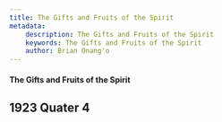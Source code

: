 ```yaml
---
title: The Gifts and Fruits of the Spirit
metadata:
    description: The Gifts and Fruits of the Spirit
    keywords: The Gifts and Fruits of the Spirit
    author: Brian Onang'o
---
```


#### The Gifts and Fruits of the Spirit

## 1923 Quater 4
